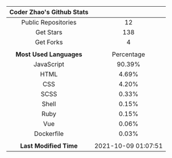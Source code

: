 | **Coder Zhao's Github Stats** | |
|:-:|:-:|
| Public Repositories | 12 |
| Get Stars | 138 |
| Get Forks | 4 |
| | |
| **Most Used Languages** | Percentage |
| JavaScript | 90.39% |
| HTML | 4.69% |
| CSS | 4.20% |
| SCSS | 0.33% |
| Shell | 0.15% |
| Ruby | 0.15% |
| Vue | 0.06% |
| Dockerfile | 0.03% |
| | |
| **Last Modified Time** | 2021-10-09 01:07:51 |
